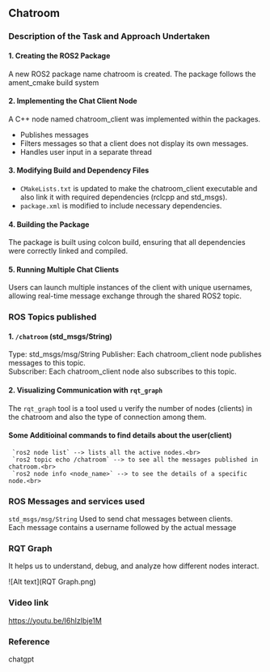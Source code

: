 ## Chatroom
### Description of the Task and Approach Undertaken

#### 1. Creating the ROS2 Package
A new ROS2 package name chatroom is created. The package follows the ament_cmake build system

#### 2. Implementing the Chat Client Node
A C++ node named chatroom_client was implemented within the packages.
* Publishes messages<br>
* Filters messages so that a client does not display its own messages.<br>
* Handles user input in a separate thread<br>
#### 3. Modifying Build and Dependency Files
* `CMakeLists.txt` is updated to make the chatroom_client executable and also link it with required dependencies (rclcpp and std_msgs).<br>
* `package.xml` is modified to include necessary dependencies.<br>
#### 4. Building the Package
The package is built using colcon build, ensuring that all dependencies were correctly linked and compiled.

#### 5. Running Multiple Chat Clients
Users can launch multiple instances of the client with unique usernames, allowing real-time message exchange through the shared ROS2 topic.


### ROS Topics published 
#### 1. `/chatroom` (std_msgs/String)
Type: std_msgs/msg/String
Publisher: Each chatroom_client node publishes messages to this topic.<br>
Subscriber: Each chatroom_client node also subscribes to this topic.<br>
#### 2. Visualizing Communication with `rqt_graph`
The `rqt_graph` tool is a tool used u verify the number of nodes (clients) in the chatroom and also the type of connection among them.
#### Some Additioinal commands to find details about the user(client)
     `ros2 node list` --> lists all the active nodes.<br>
     `ros2 topic echo /chatroom` --> to see all the messages published in chatroom.<br>
     `ros2 node info <node_name>` --> to see the details of a specific node.<br>

### ROS Messages and services used

`std_msgs/msg/String`
Used to send chat messages between clients.<br>
Each message contains a username followed by the actual message<br> 

### RQT Graph
It helps us to understand, debug, and analyze how different nodes interact.<br>

![Alt text](RQT Graph.png)

### Video link
https://youtu.be/I6hIzIbje1M

### Reference 
chatgpt 

    


